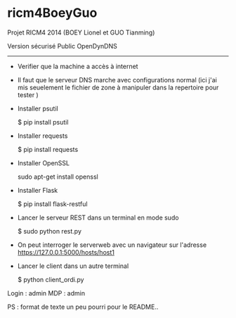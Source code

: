 ricm4BoeyGuo
============

Projet RICM4 2014 (BOEY Lionel et GUO Tianming)

Version sécurisé Public OpenDynDNS
**********************************

- Verifier que la machine a accès à internet

- Il faut que le serveur DNS marche avec configurations normal (ici j'ai mis seuelement le fichier de zone à manipuler dans la repertoire pour tester )

- Installer psutil

    $ pip install psutil
	
- Installer requests
	
    $ pip install requests
	
- Installer OpenSSL

    sudo apt-get install openssl

- Installer Flask

    $ pip install flask-restful
      
- Lancer le serveur REST dans un terminal en mode sudo

    $ sudo python rest.py
      
- On peut interroger le serverweb avec un navigateur sur l'adresse https://127.0.0.1:5000/hosts/host1
      
- Lancer le client dans un autre terminal
    
    $ python client_ordi.py
      
Login : admin     MDP : admin
            
PS : format de texte un peu pourri pour le README..
